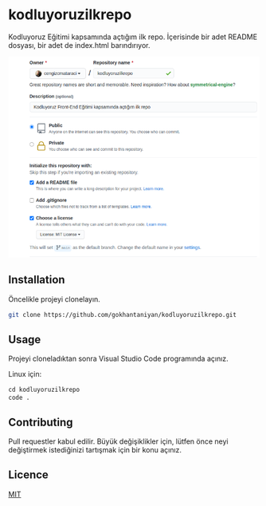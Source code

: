 # kodluyoruzilkrepo
Kodluyoruz Eğitimi kapsamında açtığım ilk repo. İçerisinde bir adet
README dosyası, bir adet de index.html barındırıyor.

![Github](https://raw.githubusercontent.com/Kodluyoruz/taskforce/main/git/odev1/figures/github.png)

## Installation

Öncelikle projeyi clonelayın. 
```bash
git clone https://github.com/gokhantaniyan/kodluyoruzilkrepo.git
```

## Usage

Projeyi cloneladıktan sonra Visual Studio Code programında açınız.

Linux için:
```linux
cd kodluyoruzilkrepo
code .
```

## Contributing
Pull requestler kabul edilir. Büyük değişiklikler için, lütfen önce neyi değiştirmek istediğinizi tartışmak için bir konu açınız.

## Licence
[MIT](https://choosealicense.com/)